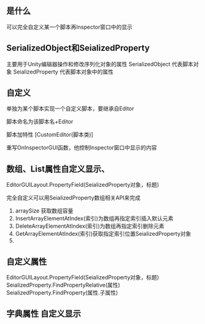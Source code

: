 ## 是什么
可以完全自定义某一个脚本再Inspector窗口中的显示

## SerializedObject和SeializedProperty
主要用于Unity编辑器操作和修改序列化对象的属性
SerializedObject 代表脚本对象
SeializedProperty 代表脚本对象中的属性

## 自定义
单独为某个脚本实现一个自定义脚本，要继承自Editor

脚本命名为该脚本名+Editor

脚本加特性 [CustomEditor(脚本类)]

重写OnInspectorGUI函数，他控制Inspector窗口中显示的内容

## 数组、List属性自定义显示、

EditorGUILayout.PropertyField(SeializedProperty对象，标题)

完全自定义可以用SeializedProperty数组相关API来完成
1. arraySize 获取数组容量
2. InsertArrayElementAtIndex(索引)为数组再指定索引插入默认元素
3. DeleteArrayElementAtIndex(索引)为数组再指定索引删除元素
4. GetArrayElementAtIndex(索引)获取指定索引位置SeializedProperty对象
5. 
## 自定义属性
EditorGUILayout.PropertyField(SeializedProperty对象，标题)
SeializedProperty.FindPropertyRelative(属性)
SeializedProperty.FindProperty(属性.子属性)

## 字典属性 自定义显示